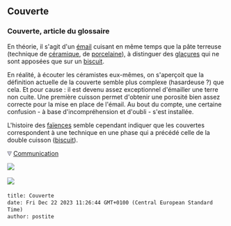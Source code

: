 ## Couverte
### Couverte, article du glossaire
 En théorie, il s'agit d'un [émail](e.html#email) cuisant en même temps que la pâte terreuse (technique de [céramique](ceramique.html), de [porcelaine](porcelaine.html)), à distinguer des [glaçures](glacure.html) qui ne sont apposées que sur un [biscuit](biscuit.html).

En réalité, à écouter les céramistes eux-mêmes, on s'aperçoit que la définition actuelle de la couverte semble plus complexe (hasardeuse ?) que cela. Et pour cause : il est devenu assez exceptionnel d'émailler une terre non cuite. Une première cuisson permet d'obtenir une porosité bien assez correcte pour la mise en place de l'émail. Au bout du compte, une certaine confusion - à base d'incompréhension et d'oubli - s'est installée.

L'histoire des [faïences](faience.html) semble cependant indiquer que les couvertes correspondent à une technique en une phase qui a précédé celle de la double cuisson ([biscuit](biscuit.html)).



![](images/flechebas.gif) [Communication](http://www.artrealite.com/annonceurs.htm) 

[![](https://cbonvin.fr/sites/regie.artrealite.com/visuels/campagne1.png)](index-2.html#20131014)

![](https://cbonvin.fr/sites/regie.artrealite.com/visuels/campagne2.png)
```
title: Couverte
date: Fri Dec 22 2023 11:26:44 GMT+0100 (Central European Standard Time)
author: postite
```
